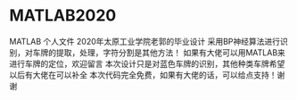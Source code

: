 # MATLAB2020
MATLAB 个人文件
2020年太原工业学院老郭的毕业设计
采用BP神经算法进行识别，对车牌的提取，处理，字符分割是其他方法！
如果有大佬可以用MATLAB来进行车牌的定位，欢迎留言
本次设计只是对蓝色车牌的识别，其他种类车牌希望以后有大佬在可以补全
本次代码完全免费，如果有大佬的话，可以给点支持！谢谢

